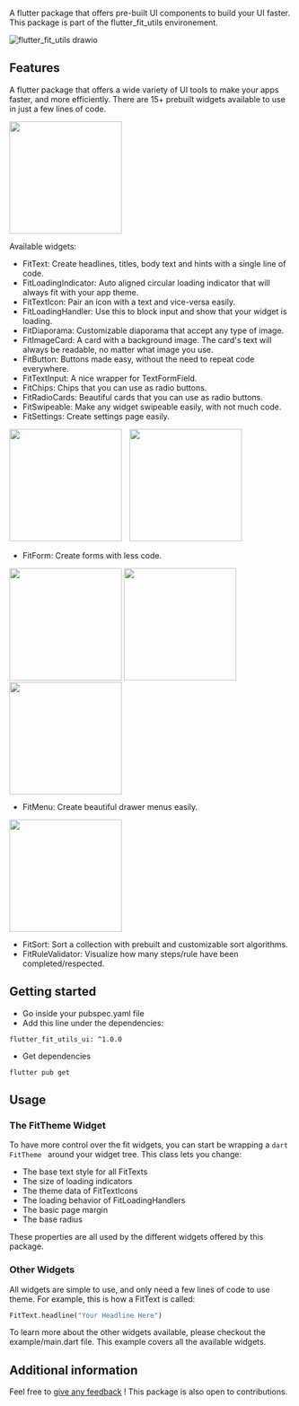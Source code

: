 A flutter package that offers pre-built UI components to build your UI faster. This package is part of the flutter_fit_utils environement.

![flutter_fit_utils drawio](https://github.com/s0punk/flutter_fit_utils_provider/assets/59456672/74b056f7-f85d-4635-891c-fd9feee99cfb)

## Features

A flutter package that offers a wide variety of UI tools to make your apps faster, and more efficiently. There are 15+ prebuilt widgets available to use in just a few lines of code.

<img src="https://github.com/s0punk/flutter_fit_utils_ui/assets/59456672/9660a4f5-2b01-4911-a6e1-aa4858094997" width="200" />

Available widgets:
- FitText: Create headlines, titles, body text and hints with a single line of code.
- FitLoadingIndicator: Auto aligned circular loading indicator that will always fit with your app theme.
- FitTextIcon: Pair an icon with a text and vice-versa easily.
- FitLoadingHandler: Use this to block input and show that your widget is loading.
- FitDiaporama: Customizable diaporama that accept any type of image.
- FitImageCard: A card with a background image. The card's text will always be readable, no matter what image you use.
- FitButton: Buttons made easy, without the need to repeat code everywhere.
- FitTextInput: A nice wrapper for TextFormField.
- FitChips: Chips that you can use as radio buttons.
- FitRadioCards: Beautiful cards that you can use as radio buttons.
- FitSwipeable: Make any widget swipeable easily, with not much code.
- FitSettings: Create settings page easily.

<img src="https://github.com/s0punk/flutter_fit_utils_ui/assets/59456672/441d2c7d-0248-4276-9267-5cc2ba136bc4" width="200"/>  <img src="https://github.com/s0punk/flutter_fit_utils_ui/assets/59456672/7a6b7023-b6a6-453b-a5f1-65c03b7f1f72" style="margin-left: 10px;" width="200"/>


- FitForm: Create forms with less code.

<img src="https://github.com/s0punk/flutter_fit_utils_ui/assets/59456672/62719e3d-acb0-49fb-8b93-3c8d7274ee3e" width="200"/> <img src="https://github.com/s0punk/flutter_fit_utils_ui/assets/59456672/eadf541c-cf2c-40f4-8ee3-38bf3f070c9c" width="200"/> <img src="https://github.com/s0punk/flutter_fit_utils_ui/assets/59456672/c90f666e-0580-4db3-8c89-df3f3bbf930d" width="200"/>

- FitMenu: Create beautiful drawer menus easily.
<img src="https://github.com/s0punk/flutter_fit_utils_ui/assets/59456672/393213c0-8925-4a68-a45d-5bdffa070aa4" width="200" />

- FitSort: Sort a collection with prebuilt and customizable sort algorithms.
- FitRuleValidator: Visualize how many steps/rule have been completed/respected.

## Getting started

- Go inside your pubspec.yaml file
- Add this line under the dependencies:
```
flutter_fit_utils_ui: ^1.0.0
```
- Get dependencies
```
flutter pub get
```

## Usage

### The FitTheme Widget

To have more control over the fit widgets, you can start be wrapping a ```dart FitTheme ``` around your widget tree.
This class lets you change:
- The base text style for all FitTexts
- The size of loading indicators
- The theme data of FitTextIcons
- The loading behavior of FitLoadingHandlers
- The basic page margin
- The base radius

These properties are all used by the different widgets offered by this package.

### Other Widgets

All widgets are simple to use, and only need a few lines of code to use theme. For example, this is how a FitText is called:

```dart
FitText.headline("Your Headline Here")
```

To learn more about the other widgets available, please checkout the example/main.dart file. This example covers all the available widgets.

## Additional information

Feel free to [give any feedback](https://github.com/s0punk/flutter_fit_utils_ui/issues) ! This package is also open to contributions.

